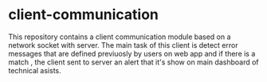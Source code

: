 # client-communication
This repository contains a client communication module based on a network socket with server. 
The main task of this client is detect error messages that are defined previuosly by users on web app and if there is a match , the client sent 
to server an alert that it's show on  main dashboard of technical asists.
